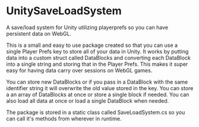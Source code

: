 # UnitySaveLoadSystem
A save/load system for Unity utilizing playerprefs so you can have persistent data on WebGL.

This is a small and easy to use package created so that you can use a single Player Prefs key to store all of your data in Unity. It works by putting data into a custom struct called DataBlocks and converting each DataBlock into a single string and storing that in the Player Prefs. This makes it super easy for having data carry over sessions on WebGL games. 

You can store new DataBlocks or if you pass in a DataBlock with the same identifier string it will overwrite the old value stored in the key. You can store a an array of DataBlocks at once or store a single block if needed. You can also load all data at once or load a single DataBlock when needed. 

The package is stored in a static class called SaveLoadSystem.cs so you can call it's methods from wherever in runtime.
